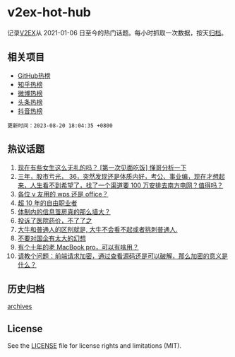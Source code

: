 # v2ex-hot-hub

 记录[V2EX](https://www.v2ex.com/)从 2021-01-06 日至今的热门话题。每小时抓取一次数据，按天[归档](archives)。
 
 ## 相关项目

- [GitHub热榜](https://github.com/snaildev/github-hot-hub)
- [知乎热榜](https://github.com/snaildev/zhihu-hot-hub)
- [微博热榜](https://github.com/snaildev/weibo-hot-hub)
- [头条热榜](https://github.com/snaildev/toutiao-hot-hub)
- [抖音热榜](https://github.com/snaildev/douyin-hot-hub)


 `更新时间：2023-08-20 18:04:35 +0800`

## 热议话题

1. [现在有些女生这么无礼的吗？ [第一次见面吃饭] 懂哥分析一下](https://www.v2ex.com/t/966746)
1. [三年，股市亏光， 36，突然发现还是体质内好，考公、事业编，现在才想起来，人生看不到希望了，找了一个渠道要 100 万安排去南方电网？值得吗？](https://www.v2ex.com/t/966775)
1. [各位 v 友用的 wps 还是 office？](https://www.v2ex.com/t/966780)
1. [超 10 年的自由职业者](https://www.v2ex.com/t/966767)
1. [体制内的信息茧房真的那么墙大？](https://www.v2ex.com/t/966755)
1. [投诉了医院药价，不了了之](https://www.v2ex.com/t/966763)
1. [大牛和普通人的区别就是, 大牛不会看不起或者挑刺普通人.](https://www.v2ex.com/t/966731)
1. [不要对国企有太大的幻想](https://www.v2ex.com/t/966715)
1. [有个十年的老 MacBook pro，可以有啥用？](https://www.v2ex.com/t/966773)
1. [请教个问题：前端请求加密，通过查看源码还是可以破解，那么加密的意义是什么？](https://www.v2ex.com/t/966803)

## 历史归档

[archives](archives)

## License

See the [LICENSE](LICENSE) file for license rights and limitations (MIT).
